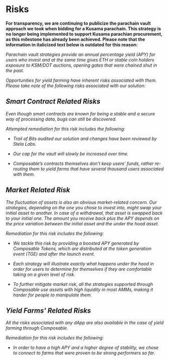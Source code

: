 # Risks

**For transparency, we are continuing to publicize the parachain vault approach 
we took when bidding for a Kusama parachain. This strategy is no longer being 
implemented to support Kusama parachian procurement, as this milestone has 
already been achieved. Please note that the information in italicized text below 
is outdated for this reason:**

*Parachain vault strategies provide an annual percentage yield (APY) for users 
who invest and at the same time gives ETH or stable coin holders exposure to 
KSM/DOT auctions, opening gates that were chained shut in the past.*

*Opportunities for yield farming have inherent risks associated with them. 
Please take note of the following risks associated with our solution:*

## *Smart Contract Related Risks*

*Even though smart contracts are known for being a stable and a secure way of 
processing data, bugs can still be discovered.*

*Attempted remediation for this risk includes the following:*

* *Trail of Bits audited our solution and changes have been reviewed by Stela 
  Labs.*

* *Our cap for the vault will slowly be increased over time.*

* *Composable’s contracts themselves don’t keep users’ funds, rather re-routing 
  them to yield farms that have several thousand users associated with them.*

## *Market Related Risk*

*The fluctuation of assets is also an obvious market-related concern. Our 
strategies, depending on the one you chose to invest into, might swap your 
initial asset to another. In case of a withdrawal, that asset is swapped back to 
your initial one. The amount you receive back plus the APY depends on the price 
variation between the initial asset and the under the hood asset.*

*Remediation for this risk includes the following:*

* *We tackle this risk by providing a boosted APY generated by Composable 
  Tokens, which are distributed at the token generation event (TGE) and after 
  the launch event.*

* *Each strategy will illustrate exactly what happens under the hood in order 
  for users to determine for themselves if they are comfortable taking on a 
  given level of risk.*

* *To further mitigate market risk, all the strategies supported through 
  Composable use assets with high liquidity in most AMMs, making it harder for 
  people to manipulate them.*

## *Yield Farms' Related Risks*

*All the risks associated with any dApp are also available in the case of yield 
farming through Composable.*

*Remediation for this risk includes the following:*

* *In order to have a high APY and a higher degree of stability, we chose to 
  connect to farms that were proven to be strong performers so far.*
